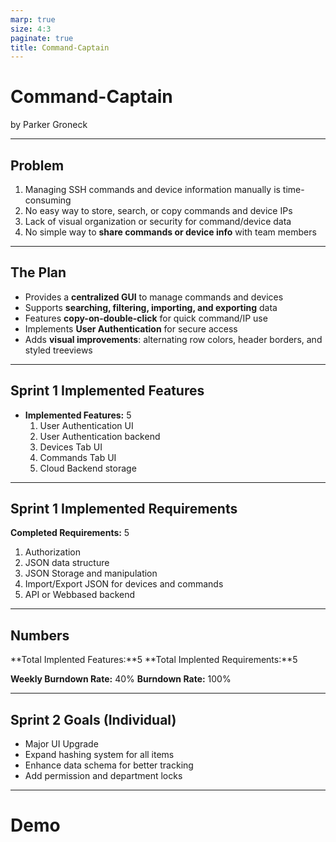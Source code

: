 ```yaml
---
marp: true
size: 4:3
paginate: true
title: Command-Captain
---
```


# Command-Captain
by Parker Groneck

---
## Problem

1. Managing SSH commands and device information manually is time-consuming  
2. No easy way to store, search, or copy commands and device IPs  
3. Lack of visual organization or security for command/device data  
4. No simple way to **share commands or device info** with team members  

---
## The Plan

- Provides a **centralized GUI** to manage commands and devices
- Supports **searching, filtering, importing, and exporting** data
- Features **copy-on-double-click** for quick command/IP use
- Implements **User Authentication** for secure access
- Adds **visual improvements**: alternating row colors, header borders, and styled treeviews

---

## Sprint 1 Implemented Features

- **Implemented Features:** 5
  1. User Authentication UI
  2. User Authentication backend
  3. Devices Tab UI
  4. Commands Tab UI
  5. Cloud Backend storage


---
## Sprint 1 Implemented Requirements

**Completed Requirements:** 5
  1. Authorization
  2. JSON data structure
  3. JSON Storage and manipulation
  4. Import/Export JSON for devices and commands
  5. API or Webbased backend 
   
---
## Numbers

**Total Implented Features:**5
**Total Implented Requirements:**5

**Weekly Burndown Rate:** 40%
**Burndown Rate:** 100%

---

## Sprint 2 Goals (Individual)

- Major UI Upgrade
- Expand hashing system for all items
- Enhance data schema for better tracking
- Add permission and department locks

---

# Demo